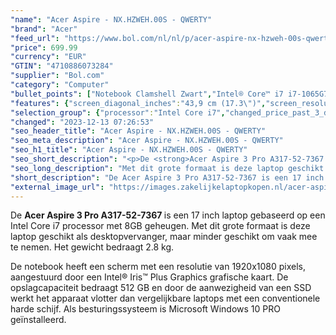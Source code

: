 ```yaml
---
"name": "Acer Aspire - NX.HZWEH.00S - QWERTY"
"brand": "Acer"
"feed_url": "https://www.bol.com/nl/nl/p/acer-aspire-nx-hzweh-00s-qwerty/9300000004799506"
"price": 699.99
"currency": "EUR"
"GTIN": "4710886073284"
"supplier": "Bol.com"
"category": "Computer"
"bullet_points": ["Notebook Clamshell Zwart","Intel® Core™ i7 i7-1065G7 1,3 GHz","43,9 cm (17.3\") Full HD 1920 x 1080 Pixels IPS LED backlight 16:9","8 GB DDR4-SDRAM","512 GB SSD","Intel® Iris™ Plus Graphics","Wi-Fi 5 (802.11ac) Ethernet LAN 10,100,1000 Mbit/s Bluetooth 4.2","Lithium-Ion (Li-Ion) 36 Wh 45 W","Windows 10 Pro 64-bit"]
"features": {"screen_diagonal_inches":"43,9 cm (17.3\")","screen_resolution":"1920 x 1080 Pixels","processor_family":"Intel® Core™ i7","memory_size":"8 GB","memory_type":"DDR4-SDRAM","total_storage_space":"512 GB","operating_system":"Windows 10 Pro","battery_capacity":"36 Wh","width":"419,5 mm","depth":"289,5 mm","height":"24,6 mm","weight":"2,8 kg"}
"selection_group": {"processor":"Intel Core i7","changed_price_past_3_days":false,"product_family":"Aspire"}
"changed": "2023-12-13 07:26:53"
"seo_header_title": "Acer Aspire - NX.HZWEH.00S - QWERTY"
"seo_meta_description": "Acer Aspire - NX.HZWEH.00S - QWERTY"
"seo_h1_title": "Acer Aspire - NX.HZWEH.00S - QWERTY"
"seo_short_description": "<p>De <strong>Acer Aspire 3 Pro A317-52-7367 </strong>is een 17 inch laptop gebaseerd op een Intel Core i7 processor met 8GB geheugen."
"seo_long_description": "Met dit grote formaat is deze laptop geschikt als desktopvervanger, maar minder geschikt om vaak mee te nemen. Het gewicht bedraagt 2. 8 kg. </p>\n<p>De notebook heeft een scherm met een resolutie van 1920x1080 pixels, aangestuurd door een Intel® Iris™ Plus Graphics grafische kaart. De opslagcapaciteit bedraagt 512 GB en door de aanwezigheid van een SSD werkt het apparaat vlotter dan vergelijkbare laptops met een conventionele harde schijf. Als besturingssysteem is Microsoft Windows 10 PRO geïnstalleerd. </p>"
"short_description": "De Acer Aspire 3 Pro A317-52-7367 is een 17 inch laptop gebaseerd op een Intel Core i7 processor met 8GB geheugen. Met dit grote formaat is deze laptop geschikt als desktopvervanger, maar minder geschikt om vaak mee te nemen. Het gewicht bedraagt 2.8 kg. De notebook heeft een scherm met een resolutie van 1920x1080 pixels, aangestuurd door een Intel® Iris™ Plus Graphics grafische kaart. De opslagcapaciteit bedraagt 512 GB en door de aanwezigheid van een SSD werkt het apparaat vlotter dan vergelijkbare laptops met een conventionele harde schijf. Als besturingssysteem is Microsoft Windows 10 PRO geïnstalleerd."
"external_image_url": "https://images.zakelijkelaptopkopen.nl/acer-aspire-nx-hzweh-00s-qwerty.webp"
---
```


<p>De <strong>Acer Aspire 3 Pro A317-52-7367 </strong>is een 17 inch laptop gebaseerd op een Intel Core i7 processor met 8GB geheugen. Met dit grote formaat is deze laptop geschikt als desktopvervanger, maar minder geschikt om vaak mee te nemen. Het gewicht bedraagt 2.8 kg.</p>
<p>De notebook heeft een scherm met een resolutie van 1920x1080 pixels, aangestuurd door een Intel® Iris™ Plus Graphics grafische kaart. De opslagcapaciteit bedraagt 512 GB en door de aanwezigheid van een SSD werkt het apparaat vlotter dan vergelijkbare laptops met een conventionele harde schijf. Als besturingssysteem is Microsoft Windows 10 PRO geïnstalleerd.</p>